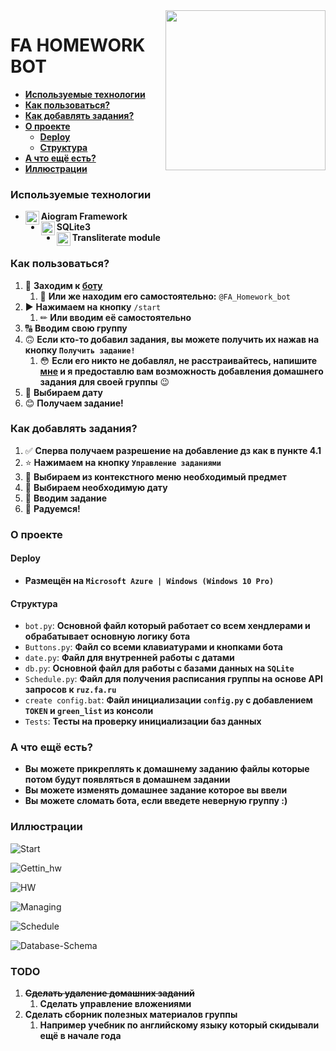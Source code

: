 <img src="https://anexp.ru/Антиплагиат%20финансовый%20университет.png" align="right" width="256px"/>


# FA HOMEWORK BOT

* [**Используемые технологии**](#используемые-технологии)
* [**Как пользоваться?**](#как-пользоваться)
* [**Как добавлять задания?**](#как-добавлять-задания)
* [**О проекте**](#о-проекте)
  * [**Deploy**](#deploy)
  * [**Структура**](#структура)
* [**А что ещё есть?**](#а-что-ещё-есть)
* [**Иллюстрации**](#иллюстрации)

### Используемые технологии

* **Aiogram Framework** [<img align="left" width="22px" src="https://cdn4.iconfinder.com/data/icons/social-media-and-logos-11/32/Logo_telegram_Airplane_Air_plane_paper_airplane-22-256.png"/>][aiogram]
* **SQLite3** [<img align="left" width="22px" src="https://cdn1.iconfinder.com/data/icons/hawcons/32/700048-icon-89-document-file-sql-256.png"/>][SQLite]
* **Transliterate module** [<img align="left" width="22px" src="https://cdn2.iconfinder.com/data/icons/humano2/128x128/apps/character-set.png"/>][transliterate]
### Как пользоваться?
1) 📲 **Заходим к [боту](https://t.me/FA_Homework_bot)**
   1) 🔎 **Или же находим его самостоятельно:** `@FA_Homework_bot`
2) ▶ **Нажимаем на кнопку** `/start`
   1) ✏ **Или вводим её самостоятельно**
3) 🔠 **Вводим свою группу**
4) 🙃 **Если кто-то добавил задания, вы можете получить их нажав на кнопку `Получить задание!`**
   1) 😳 **Если его никто не добавлял, не расстраивайтесь, напишите [мне](https://t.me/Nps_rf) и я предоставлю вам возможность добавления домашнего задания для своей группы** 😉
5) 📅 **Выбираем дату**
6) 😊 **Получаем задание!**
### Как добавлять задания?
1) ✅ **Сперва получаем разрешение на добавление дз как в пункте 4.1**
2) ⭐ **Нажимаем на кнопку `Управление заданиями`**
3) 🤔 **Выбираем из контекстного меню необходимый предмет**
4) 📅 **Выбираем необходимую дату**
5) 📝 **Вводим задание** 
6) 🎉 **Радуемся!**
### О проекте
#### Deploy
* **Размещён на `Microsoft Azure | Windows (Windows 10 Pro)`**
#### Структура
* `bot.py`: **Основной файл который работает со всем хендлерами и обрабатывает основную логику бота**
* `Buttons.py`: **Файл со всеми клавиатурами и кнопками бота**
* `date.py`: **Файл для внутренней работы с датами**
* `db.py`: **Основной файл для работы с базами данных на `SQLite`**
* `Schedule.py`: **Файл для получения расписания группы на основе API запросов к `ruz.fa.ru`**
* `create config.bat`: **Файл инициализации `config.py` с добавлением `TOKEN` и `green_list` из консоли**
* `Tests`: **Тесты на проверку инициализации баз данных**

### А что ещё есть?
* **Вы можете прикреплять к домашнему заданию файлы которые потом будут появляться в домашнем задании**
* **Вы можете изменять домашнее задание которое вы ввели**
* **Вы можете сломать бота, если введете неверную группу :)**

### Иллюстрации

![Start](md%20images/start.png)

![Gettin_hw](md%20images/gettin_hw.png)

![HW](md%20images/HW.png)

![Managing](md%20images/manage.png)

![Schedule](md%20images/Schedule.png)

![Database-Schema](md%20images/DB-Schema.png)


### TODO
1) ~~**Сделать удаление домашних заданий**~~
   1) **Сделать управление вложениями**
2) **Сделать сборник полезных материалов группы**
   1) **Например учебник по английскому языку который скидывали ещё в начале года**




[SQLite]: https://www.sqlite.org/docs.html
[aiogram]: https://github.com/aiogram/aiogram 
[transliterate]: https://pypi.org/project/transliterate/
